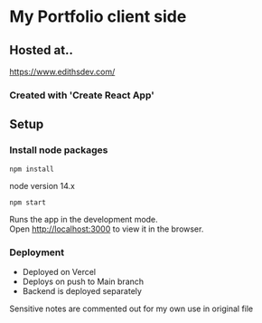 # My Portfolio client side

## Hosted at..

https://www.edithsdev.com/

### Created with 'Create React App'

## Setup

### Install node packages

`npm install`

node version 14.x

`npm start`

Runs the app in the development mode.\
Open [http://localhost:3000](http://localhost:3000) to view it in the browser.

<!-- ### `npm test`

Launches the test runner in the interactive watch mode.\
See the section about [running tests](https://facebook.github.io/create-react-app/docs/running-tests) for more information. -->

### Deployment

- Deployed on Vercel
- Deploys on push to Main branch
- Backend is deployed separately

Sensitive notes are commented out for my own use in original file

<!-- ### Build

- Build Command - 'CI=false npm run build' - overide in Vercel
- environmental variables added to Vercel

### Hosting

- Domain hosted by Ionos
- Email hosting DNS setup in Vercel
- Webmail hosted by https://mail.ionos.de/ and forwarded to gmail. Setup is in backend using Nodemailer -->
